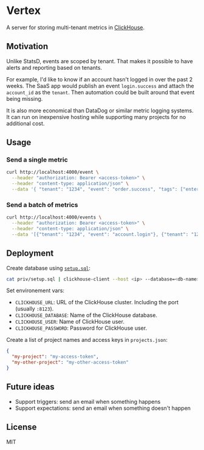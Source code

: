 # Vertex

A server for storing multi-tenant metrics in [ClickHouse](https://clickhouse.com/).

## Motivation

Unlike StatsD, events are scoped by tenant. That makes it possible to have alerts and reporting based on tenants.

For example, I'd like to know if an account hasn't logged in over the past 2 weeks. The SaaS app would publish an event `login.success` and attach the `account_id` as the `tenant`. Then automation could be built around that event being missing.

It is also more economical than DataDog or similar metric logging systems. It can run on inexpensive hosting while supporting many projects for no additional cost.

## Usage

### Send a single metric

```bash
curl http://localhost:4000/event \
  --header "authorization: Bearer <access-token>" \
  --header "content-type: application/json" \
  --data '{ "tenant": "1234", "event": "order.success", "tags": ["enterprise-plan", "sandbox"] }'
```

### Send a batch of metrics

```bash
curl http://localhost:4000/events \
  --header "authorization: Bearer <access-token>" \
  --header "content-type: application/json" \
  --data '[{"tenant": "1234", "event": "account.login"}, {"tenant": "1234", "event": "order.success"}]'
```

## Deployment

Create database using [`setup.sql`](/priv/setup.sql):

```bash
cat priv/setup.sql | clickhouse-client --host <ip> --database=<db-name> --user=default --password=<password>
```

Set environement vars:

- `CLICKHOUSE_URL`: URL of the ClickHouse cluster. Including the port (usually `:8123`).
- `CLICKHOUSE_DATABASE`: Name of the ClickHouse database.
- `CLICKHOUSE_USER`: Name of ClickHouse user.
- `CLICKHOUSE_PASSWORD`: Password for ClickHouse user.

Create a list of project names and access keys in `projects.json`:

```json
{
  "my-project": "my-access-token",
  "my-other-project": "my-other-access-token"
}
```

## Future ideas

- Support triggers: send an email when something happens
- Support expectations: send an email when something doesn't happen

## License

MIT

